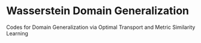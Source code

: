 # Wasserstein Domain Generalization

Codes for Domain Generalization via Optimal Transport and Metric Similarity Learning
